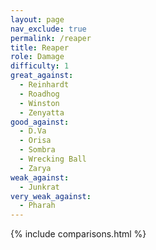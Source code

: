 ```yaml
---
layout: page
nav_exclude: true
permalink: /reaper
title: Reaper
role: Damage
difficulty: 1
great_against:
  - Reinhardt
  - Roadhog
  - Winston
  - Zenyatta
good_against:
  - D.Va
  - Orisa
  - Sombra
  - Wrecking Ball
  - Zarya
weak_against:
  - Junkrat
very_weak_against:
  - Pharah
---
```


{% include comparisons.html %}
